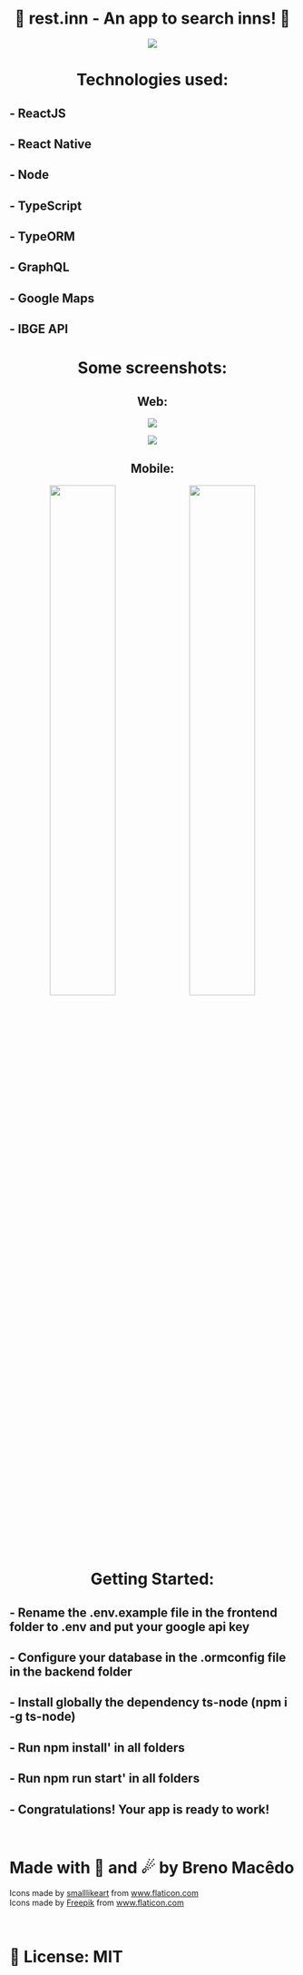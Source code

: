 <h1 align="center">🏡 rest.inn - An app to search inns! 🏡</h1>
<p align="center">
    <img src="https://i.imgur.com/Df9RKfJ.png">
</p>

<h1 align="center">Technologies used:</h1>
<h2>- ReactJS</h2>
<h2>- React Native</h2>
<h2>- Node</h2>
<h2>- TypeScript</h2>
<h2>- TypeORM</h2>
<h2>- GraphQL</h2>
<h2>- Google Maps</h2>
<h2>- IBGE API</h2>

<h1 align="center">Some screenshots:</h1>
<h2 align="center">Web:</h2>

<p align="center">
    <img src="https://i.imgur.com/uVhaMlr.png">
</p>
<p align="center">
    <img src="https://i.imgur.com/LCpm7LN.png">
</p>
<h2 align="center">Mobile:</h2>
<p align="center">
    <img width="48%" src="https://i.imgur.com/aFXPHVt.jpg">
    <img width="48%" src="https://i.imgur.com/4i8UlbF.jpg">
</p>

<h1 align="center">Getting Started:</h1>
<h2>- Rename the .env.example file in the frontend folder to .env and put your google api key</h2>
<h2>- Configure your database in the .ormconfig file in the backend folder</h2>
<h2>- Install globally the dependency ts-node (npm i -g ts-node)</h2>
<h2>- Run npm install' in all folders</h2>
<h2>- Run npm run start' in all folders</h2>
<h2>- Congratulations! Your app is ready to work!</h2>
<br />
<h1>Made with 💙 and ☄ by Breno Macêdo</h1>

Icons made by <a href="https://www.flaticon.com/br/autores/smalllikeart" title="smalllikeart">smalllikeart</a> from <a href="https://www.flaticon.com/br/" title="Flaticon"> www.flaticon.com</a> <br>
Icons made by <a href="https://www.flaticon.com/br/autores/freepik" title="Freepik">Freepik</a> from <a href="https://www.flaticon.com/br/" title="Flaticon"> www.flaticon.com</a>

<br />
<h1>📔 License: MIT</h1>
